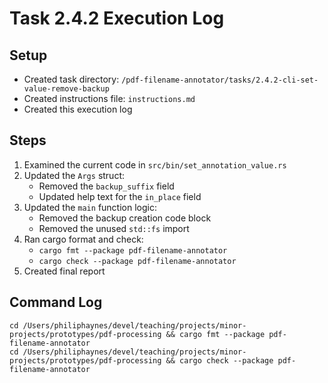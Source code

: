 # Task 2.4.2 Execution Log

## Setup
- Created task directory: `/pdf-filename-annotator/tasks/2.4.2-cli-set-value-remove-backup`
- Created instructions file: `instructions.md`
- Created this execution log

## Steps
1. Examined the current code in `src/bin/set_annotation_value.rs`
2. Updated the `Args` struct:
   - Removed the `backup_suffix` field
   - Updated help text for the `in_place` field
3. Updated the `main` function logic:
   - Removed the backup creation code block
   - Removed the unused `std::fs` import
4. Ran cargo format and check:
   - `cargo fmt --package pdf-filename-annotator`
   - `cargo check --package pdf-filename-annotator`
5. Created final report

## Command Log
```
cd /Users/philiphaynes/devel/teaching/projects/minor-projects/prototypes/pdf-processing && cargo fmt --package pdf-filename-annotator
cd /Users/philiphaynes/devel/teaching/projects/minor-projects/prototypes/pdf-processing && cargo check --package pdf-filename-annotator
```
